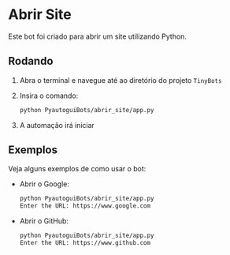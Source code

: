 # Abrir Site

Este bot foi criado para abrir um site utilizando Python.

## Rodando

1. Abra o terminal e navegue até ao diretório do projeto `TinyBots`

2. Insira o comando:

    ```bash
    python PyautoguiBots/abrir_site/app.py
    ```

3. A automação irá iniciar

## Exemplos

Veja alguns exemplos de como usar o bot:

- Abrir o Google:

    ```bash
    python PyautoguiBots/abrir_site/app.py
    Enter the URL: https://www.google.com
    ```

- Abrir o GitHub:

    ```bash
    python PyautoguiBots/abrir_site/app.py
    Enter the URL: https://www.github.com
    ```
